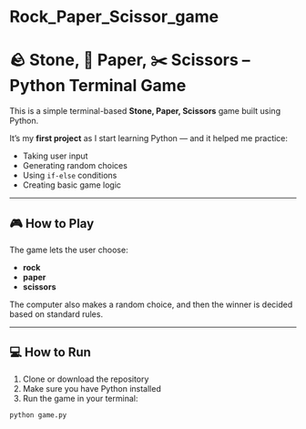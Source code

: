 # Rock_Paper_Scissor_game
# 🪨 Stone, 📄 Paper, ✂️ Scissors – Python Terminal Game

This is a simple terminal-based **Stone, Paper, Scissors** game built using Python.

It’s my **first project** as I start learning Python — and it helped me practice:
- Taking user input
- Generating random choices
- Using `if-else` conditions
- Creating basic game logic

---

## 🎮 How to Play

The game lets the user choose:
- **rock**
- **paper**
- **scissors**

The computer also makes a random choice, and then the winner is decided based on standard rules.

---

## 💻 How to Run

1. Clone or download the repository
2. Make sure you have Python installed
3. Run the game in your terminal:
```bash
python game.py
